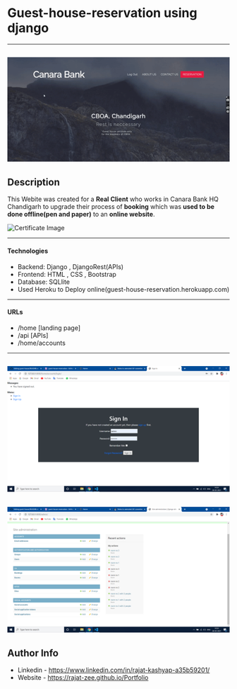 # Guest-house-reservation using django
---
![grab-landing-page](https://github.com/Rajat-zee/guest-house/blob/final/Images/gif.gif)
---


## Description

This Webite was created for a **Real Client** who works in Canara Bank HQ Chandigarh to upgrade their process of
**booking** which was **used to be done offline(pen and paper)** to an **online website**.

![Certificate Image](project-image-url)

---

#### Technologies

- Backend: Django , DjangoRest(APIs)
- Frontend: HTML , CSS , Bootstrap
- Database: SQLlite
- Used Heroku to Deploy online(guest-house-reservation.herokuapp.com)

---

#### URLs

- /home [landing page]
- /api  [APIs]
- /home/accounts

---
![Project Image](https://github.com/Rajat-zee/guest-house/blob/final/Images/img1.png)
---
![Project Image](https://github.com/Rajat-zee/guest-house/blob/final/Images/img2.png)
---

## Author Info

- Linkedin - https://www.linkedin.com/in/rajat-kashyap-a35b59201/
- Website - https://rajat-zee.github.io/Portfolio

